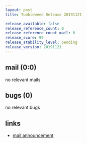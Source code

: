 ```yaml
---
layout: post
title: Tumbleweed Release 20191121

release_available: false
release_reference_count: 0
release_reference_count_mail: 0
release_score: 99
release_stability_level: pending
release_version: 20191121
---
```


## mail (0:0)

no relevant mails

## bugs (0)

<!--more-->

no relevant bugs



## links

- [mail announcement](https://lists.opensuse.org/opensuse-factory/2019-11/msg00327.html)
